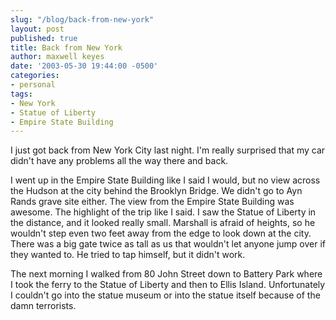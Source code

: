 ```yaml
---
slug: "/blog/back-from-new-york"
layout: post
published: true
title: Back from New York
author: maxwell keyes
date: '2003-05-30 19:44:00 -0500'
categories:
- personal
tags:
- New York
- Statue of Liberty
- Empire State Building
---
```


I just got back from New York City last night. I'm really surprised that my car
didn't have any problems all the way there and back.

I went up in the Empire State Building like I said I would, but no view across
the Hudson at the city behind the Brooklyn Bridge. We didn't go to Ayn Rands
grave site either. The view from the Empire State Building was awesome. The
highlight of the trip like I said. I saw the Statue of Liberty in the distance,
and it looked really small. Marshall is afraid of heights, so he wouldn't step
even two feet away from the edge to look down at the city. There was a big gate
twice as tall as us that wouldn't let anyone jump over if they wanted to. He
tried to tap himself, but it didn't work.

The next morning I walked from 80 John Street down to Battery Park where I took
the ferry to the Statue of Liberty and then to Ellis Island. Unfortunately I
couldn't go into the statue museum or into the statue itself because of the damn
terrorists.
